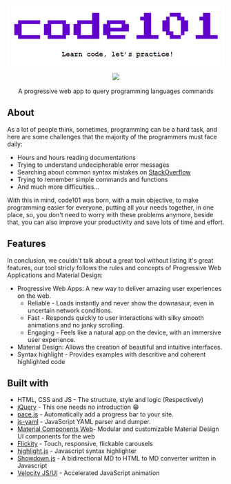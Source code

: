 <p align="center">
	<img src="assets/code101-banner.png">
</p>

<p align="center">
	<a alt="PRs Welcome">
		<img src="https://img.shields.io/badge/PRs-welcome-brightgreen.svg" />
	</a>
	<p align="center">A progressive web app to query programming languages commands</p>
</p>

[//]: <> (o code101 é uma aplicação web progressiva que tem como objetivo principal, tornar o desenvolvimento de software uma atividade simples e trivial para todos, contando com uma interface "arrasta e solta" extremamente intuitiva, e com um design moderno, seguindo as especificações oficiais do Material Design, tudo isso para que você tenha todas as suas necessidades relacionadas a programação em um só lugar, de forma que você não tenha que se preocupar com outros problemas que geralmente consumiriam muito do seu tempo, e consequentemente, aumentando exponencialmente a sua produtividade)

## About

As a lot of people think, sometimes, programming can be a hard task, and here are some challenges that the majority of the programmers must face daily:

* Hours and hours reading documentations
* Trying to understand undecipherable error messages
* Searching about common syntax mistakes on [StackOverflow](https://stackoverflow.com)
* Trying to remember simple commands and functions
* And much more difficulties...

With this in mind, code101 was born, with a main objective, to make programming easier for everyone, putting all your needs together, in one place, so, you don't need to worry with these problems anymore, beside that, you can also improve your productivity and save lots of time and effort.

## Features

In conclusion, we couldn't talk about a great tool without listing it's great features, our tool stricly follows the rules and concepts of Progressive Web Applications and Material Design:

* Progressive Web Apps: A new way to deliver amazing user experiences on the web.
	* Reliable - Loads instantly and never show the downasaur, even in uncertain network conditions.
	* Fast - Responds quickly to user interactions with silky smooth animations and no janky scrolling.
	* Engaging - Feels like a natural app on the device, with an immersive user experience.
* Material Design: Allows the creation of beautiful and intuitive interfaces.
* Syntax highlight - Provides examples with descritive and coherent highlighted code

## Built with

* HTML, CSS and JS - The structure, style and logic (Respectively)
* [jQuery](https://github.com/jquery/jquery) - This one needs no introduction :grin:
* [pace.js](https://github.com/HubSpot/pace) - Automatically add a progress bar to your site.
* [js-yaml](https://github.com/nodeca/js-yaml) - JavaScript YAML parser and dumper.
* [Material Components Web](https://github.com/material-components/material-components-web)- Modular and customizable Material Design UI components for the web
* [Flickity](https://github.com/metafizzy/flickity) - Touch, responsive, flickable carousels
* [highlight.js](https://github.com/highlightjs/highlight.js) - Javascript syntax highlighter
* [Showdown.js](https://github.com/showdownjs/showdown) - A bidirectional MD to HTML to MD converter written in Javascript 
* [Velocity JS/UI](https://github.com/julianshapiro/velocity) - Accelerated JavaScript animation
